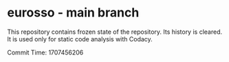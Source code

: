 # eurosso - main branch

This repository contains frozen state of the repository.
Its history is cleared. It is used only for static code
analysis with Codacy.

Commit Time: 1707456206